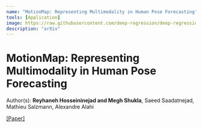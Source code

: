 ```yaml
---
name: "MotionMap: Representing Multimodality in Human Pose Forecasting"
tools: [Application]
image: https://raw.githubusercontent.com/deep-regression/deep-regression.github.io/master/files/images/motionmap.png
description: "arXiv"
---
```


# MotionMap: Representing Multimodality in Human Pose Forecasting

Author(s): **Reyhaneh Hosseininejad and Megh Shukla**, Saeed Saadatnejad, Mathieu Salzmann, Alexandre Alahi  <br>


<a href="https://deep-regression.github.io/files/papers/arxiv/MotionMap.pdf" target="_blank">[Paper]</a>
